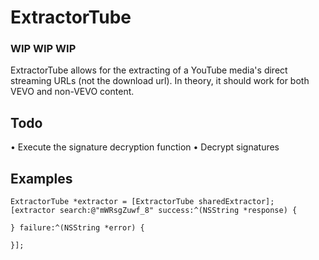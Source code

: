 # ExtractorTube
### WIP WIP WIP
ExtractorTube allows for the extracting of a YouTube media's direct streaming URLs (not the download url). In theory, it should work for both VEVO and non-VEVO content.

## Todo
• Execute the signature decryption function
• Decrypt signatures

## Examples
```objc
ExtractorTube *extractor = [ExtractorTube sharedExtractor];
[extractor search:@"mWRsgZuwf_8" success:^(NSString *response) {
  
} failure:^(NSString *error) {
            
}];
```
